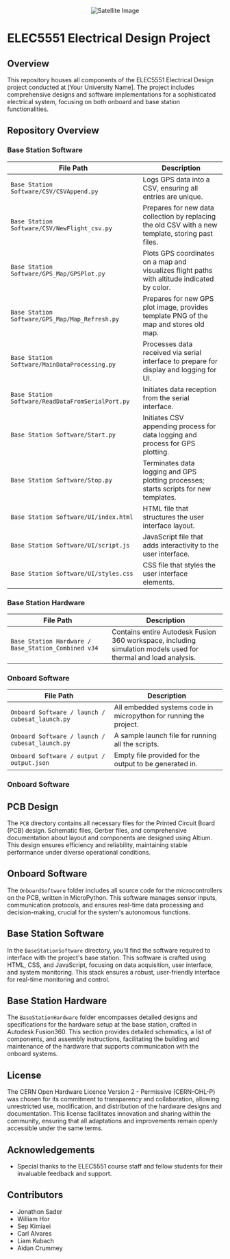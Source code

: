 <p align="center">
  <img src="https://nasa3d.arc.nasa.gov/shared_assets/models/cubesat-1RU/Cubesat-1RUGeneric_428x321.png" alt="Satellite Image">
  <h1>ELEC5551 Electrical Design Project</h1>
</p>

## Overview
This repository houses all components of the ELEC5551 Electrical Design project conducted at [Your University Name]. The project includes comprehensive designs and software implementations for a sophisticated electrical system, focusing on both onboard and base station functionalities.

## Repository Overview
### Base Station Software
| File Path                         | Description                                                                                       |
|-----------------------------------|---------------------------------------------------------------------------------------------------|
| `Base Station Software/CSV/CSVAppend.py`             | Logs GPS data into a CSV, ensuring all entries are unique.                                        |
| `Base Station Software/CSV/NewFlight_csv.py`         | Prepares for new data collection by replacing the old CSV with a new template, storing past files.|
| `Base Station Software/GPS_Map/GPSPlot.py`           | Plots GPS coordinates on a map and visualizes flight paths with altitude indicated by color.      |
| `Base Station Software/GPS_Map/Map_Refresh.py`       | Prepares for new GPS plot image, provides template PNG of the map and stores old map.             |
| `Base Station Software/MainDataProcessing.py`        | Processes data received via serial interface to prepare for display and logging for UI.           |
| `Base Station Software/ReadDataFromSerialPort.py`    | Initiates data reception from the serial interface.                                               |
| `Base Station Software/Start.py`                     | Initiates CSV appending process for data logging and process for GPS plotting.                    |
| `Base Station Software/Stop.py`                      | Terminates data logging and GPS plotting processes; starts scripts for new templates.             |
| `Base Station Software/UI/index.html`                | HTML file that structures the user interface layout.                                              |
| `Base Station Software/UI/script.js`                 | JavaScript file that adds interactivity to the user interface.                                    |
| `Base Station Software/UI/styles.css`                | CSS file that styles the user interface elements.                                                 |

### Base Station Hardware
| File Path                         | Description                                                                                       |
|-----------------------------------|---------------------------------------------------------------------------------------------------|
| `Base Station Hardware / Base_Station_Combined v34`             | Contains entire Autodesk Fusion 360 workspace, including simulation models used for thermal and load analysis. 


### Onboard Software
| File Path                         | Description                                                                                       |
|-----------------------------------|---------------------------------------------------------------------------------------------------|
| `Onboard Software / launch / cubesat_launch.py `             | All embedded systems code in micropython for running the project. 
| `Onboard Software / launch / cubesat_launch.py `             | A sample launch file for running all the scripts. 
| `Onboard Software / output / output.json `                   | Empty file provided for the output to be generated in. 

       


### Onboard Software

## PCB Design
The `PCB` directory contains all necessary files for the Printed Circuit Board (PCB) design. Schematic files, Gerber files, and comprehensive documentation about layout and components are designed using Altium. This design ensures efficiency and reliability, maintaining stable performance under diverse operational conditions.

## Onboard Software
The `OnboardSoftware` folder includes all source code for the microcontrollers on the PCB, written in MicroPython. This software manages sensor inputs, communication protocols, and ensures real-time data processing and decision-making, crucial for the system's autonomous functions.

## Base Station Software
In the `BaseStationSoftware` directory, you'll find the software required to interface with the project's base station. This software is crafted using HTML, CSS, and JavaScript, focusing on data acquisition, user interface, and system monitoring. This stack ensures a robust, user-friendly interface for real-time monitoring and control.

## Base Station Hardware
The `BaseStationHardware` folder encompasses detailed designs and specifications for the hardware setup at the base station, crafted in Autodesk Fusion360. This section provides detailed schematics, a list of components, and assembly instructions, facilitating the building and maintenance of the hardware that supports communication with the onboard systems.


## License
The CERN Open Hardware Licence Version 2 - Permissive (CERN-OHL-P) was chosen for its commitment to transparency and collaboration, allowing unrestricted use, modification, and distribution of the hardware designs and documentation. This license facilitates innovation and sharing within the community, ensuring that all adaptations and improvements remain openly accessible under the same terms.

## Acknowledgements
- Special thanks to the ELEC5551 course staff and fellow students for their invaluable feedback and support.

## Contributors
- Jonathon Sader
- William Hor
- Sep Kimiaei
- Carl Alvares
- Liam Kubach
- Aidan Crummey



